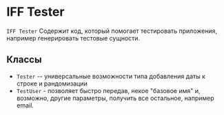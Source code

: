# IFF Tester

`IFF Tester` Содержит код, который помогает тестировать приложения, например генерировать тестовые сущности.

## Классы

* `Tester` -- универсальные возможности типа добавления даты к строке и рандомизации
* `TestUser` - позволяет быстро передав, некое "базовое имя" и, возможно, другие параметры, получить все остальное, например email.

